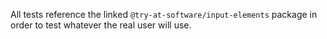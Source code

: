 All tests reference the linked `@try-at-software/input-elements` package in order to test whatever the real user will use.
